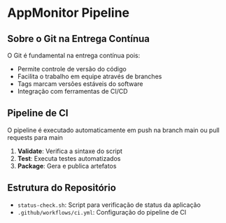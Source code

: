 # AppMonitor Pipeline

## Sobre o Git na Entrega Contínua

O Git é fundamental na entrega contínua pois:

- Permite controle de versão do código
- Facilita o trabalho em equipe através de branches
- Tags marcam versões estáveis do software
- Integração com ferramentas de CI/CD

## Pipeline de CI

O pipeline é executado automaticamente em push na branch main ou pull requests para main
1. **Validate**: Verifica a sintaxe do script
2. **Test**: Executa testes automatizados
3. **Package**: Gera e publica artefatos

## Estrutura do Repositório

- `status-check.sh`: Script para verificação de status da aplicação
- `.github/workflows/ci.yml`: Configuração do pipeline de CI 